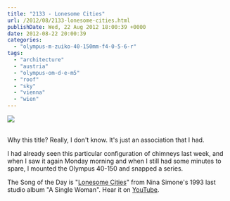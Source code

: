 ```yaml
---
title: "2133 - Lonesome Cities"
url: /2012/08/2133-lonesome-cities.html
publishDate: Wed, 22 Aug 2012 18:00:39 +0000
date: 2012-08-22 20:00:39
categories: 
  - "olympus-m-zuiko-40-150mm-f4-0-5-6-r"
tags: 
  - "architecture"
  - "austria"
  - "olympus-om-d-e-m5"
  - "roof"
  - "sky"
  - "vienna"
  - "wien"
---
```

<div class="container">
<div class="center"><a target="_blank" href="https://d25zfm9zpd7gm5.cloudfront.net/1200x1200/2012/20120820_085437_lr.jpg"><img src="https://d25zfm9zpd7gm5.cloudfront.net/0600x0600/2012/20120820_085437_lr.jpg" /></a></div>
</div>
<br />

Why this title? Really, I don't know. It's just an association that I had. 

 I had already seen this particular configuration of chimneys last week, and when I saw it again Monday morning and when I still had some minutes to spare, I mounted the Olympus 40-150 and snapped a series.

The Song of the Day is "<a href="http://www.lyricsmode.com/lyrics/n/nina_simone/lonesome_cities.html" target="_blank">Lonesome Cities</a>" from Nina Simone's 1993 last studio album "A Single Woman". Hear it on <a href="http://www.youtube.com/watch?v=Q709r54-KGk" target="_blank">YouTube</a>.
